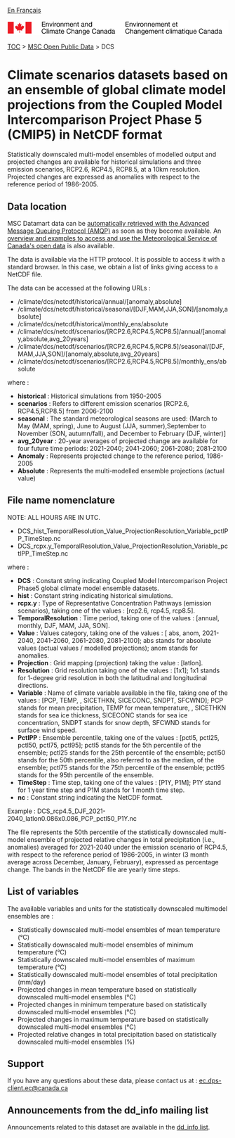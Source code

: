 [En Français](readme_dcs-datamart_fr.md)

![ECCC logo](../../img_eccc-logo.png)

[TOC](../../readme_en.md) > [MSC Open Public Data](../readme_en.md) > DCS

# Climate scenarios datasets based on an ensemble of global climate model projections from the Coupled Model Intercomparison Project Phase 5 (CMIP5) in NetCDF format

Statistically downscaled multi-model ensembles of modelled output and projected changes are available for historical simulations and three emission scenarios, RCP2.6, RCP4.5, RCP8.5, at a 10km resolution.  Projected changes are expressed as anomalies with respect to the reference period of 1986-2005.

## Data location

MSC Datamart data can be [automatically retrieved with the Advanced Message Queuing Protocol (AMQP)](../../msc-datamart/amqp_en.md) as soon as they become available. An [overview and examples to access and use the Meteorological Service of Canada's open data](../../usage/readme_en.md) is also available.

The data is available via the HTTP protocol. It is possible to access it with a standard browser. In this case, we obtain a list of links giving access to a NetCDF file.

The data can be accessed at the following URLs :

* /climate/dcs/netcdf/historical/annual/[anomaly,absolute]
* /climate/dcs/netcdf/historical/seasonal/[DJF,MAM,JJA,SON]/[anomaly,absolute]
* /climate/dcs/netcdf/historical/monthly_ens/absolute
* /climate/dcs/netcdf/scenarios/[RCP2.6,RCP4.5,RCP8.5]/annual/[anomaly,absolute,avg_20years]                                                                  
* /climate/dcs/netcdf/scenarios/[RCP2.6,RCP4.5,RCP8.5]/seasonal/[DJF,MAM,JJA,SON]/[anomaly,absolute,avg_20years]                                                                             
* /climate/dcs/netcdf/scenarios/[RCP2.6,RCP4.5,RCP8.5]/monthly_ens/absolute

where :

* __historical__ : Historical simulations from 1950-2005
* __scenarios__ : Refers to different emission scenarios [RCP2.6, RCP4.5,RCP8.5] from 2006-2100
* __seasonal__ : The standard meteorological seasons are used: (March to May (MAM, spring), June to August (JJA, summer),September to November (SON, autumn/fall), and December to February (DJF, winter)]
* __avg_20year__ : 20-year averages of projected change are available for four future time periods: 2021-2040; 2041-2060; 2061-2080; 2081-2100
* __Anomaly__ : Represents projected change to the reference period, 1986-2005
* __Absolute__ : Represents the multi-modelled ensemble projections (actual value)

## File name nomenclature 

NOTE: ALL HOURS ARE IN UTC.

* DCS_hist_TemporalResolution_Value_ProjectionResolution_Variable_pctlPP_TimeStep.nc
* DCS_rcpx.y_TemporalResolution_Value_ProjectionResolution_Variable_pctlPP_TimeStep.nc

where :

* __DCS__ : Constant string indicating Coupled Model Intercomparison Project Phase5 global climate model ensemble datasets.
* __hist__ : Constant string indicating historical simulations.
* __rcpx.y__ : Type of Representative Concentration Pathways (emission scenarios), taking one of the values : [rcp2.6, rcp4.5, rcp8.5].
* __TemporalResolution__ : Time period, taking one of the values : [annual, monthly, DJF, MAM, JJA, SON].
* __Value__ : Values category, taking one of the values :  [ abs, anom, 2021-2040, 2041-2060, 2061-2080, 2081-2100]; abs stands for absolute values (actual values / modelled projections); anom stands for anomalies.
* __Projection__ : Grid mapping (projection) taking the value : [latlon].
* __Resolution__ : Grid resolution taking one of the values : [1x1]; 1x1 stands for 1-degree grid resolution in both the latitudinal and longitudinal directions.
* __Variable__ : Name of climate variable available in the file, taking one of the values : [PCP, TEMP, , SICETHKN, SICECONC, SNDPT, SFCWND]; PCP stands for mean precipitation, TEMP for mean temperature, , SICETHKN stands for sea ice thickness, SICECONC stands for sea ice concentration, SNDPT stands for snow depth, SFCWND stands for surface wind speed.
* __PctlPP__ : Ensemble percentile, taking one of the values : [pctl5, pctl25, pctl50, pctl75, pctl95]; pctl5 stands for the 5th percentile of the ensemble; pctl25 stands for the 25th percentile of the ensemble; pctl50 stands for the 50th percentile, also referred to as the median, of the ensemble; pctl75 stands for the 75th percentile of the ensemble; pctl95 stands for the 95th percentile of the ensemble.
* __TimeStep__ : Time step, taking one of the values : [P1Y, P1M]; P1Y stand for 1 year time step and P1M stands for 1 month time step.
* __nc__ : Constant string indicating the NetCDF format.

Example : DCS_rcp4.5_DJF_2021-2040_latlon0.086x0.086_PCP_pctl50_P1Y.nc

The file represents the 50th percentile of the statistically downscaled multi-model ensemble of projected relative changes in total precipitation (i.e., anomalies) averaged for 2021-2040 under the emission scenario of RCP4.5, with respect to the reference period of 1986-2005, in winter (3 month average across December, January, February), expressed as percentage change. The bands in the NetCDF file are yearly time steps.

## List of variables

The available variables and units for the statistically downscaled multimodel ensembles are :

* Statistically downscaled multi-model ensembles of mean temperature (°C)
* Statistically downscaled multi-model ensembles of minimum temperature (°C)
* Statistically downscaled multi-model ensembles of maximum temperature (°C)
* Statistically downscaled multi-model ensembles of total precipitation (mm/day)
* Projected changes in mean temperature based on statistically downscaled multi-model ensembles (°C)
* Projected changes in minimum temperature based on statistically downscaled multi-model ensembles (°C)
* Projected changes in maximum temperature based on statistically downscaled multi-model ensembles (°C)
* Projected relative changes in total precipitation based on statistically downscaled multi-model ensembles (%)

## Support

If you have any questions about these data, please contact us at : ec.dps-client.ec@canada.ca

## Announcements from the dd_info mailing list 

Announcements related to this dataset are available in the [dd_info list](https://lists.ec.gc.ca/cgi-bin/mailman/listinfo/dd_info).


